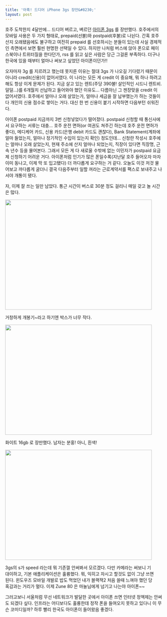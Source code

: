 ```yaml
---
title: '아흑! 드디어 iPhone 3gs 장만&#8230;'
layout: post
---
```

호주 도착한지 4달만에&#8230; 드디어 벼르고, 벼르던 <a title="[https://www.virginmobile.com.au/en_au/VirginMobile/Rates/Post-Paid/Your%2BiPhone%2BCaps/]로 이동합니다." target="_blank" href="https://www.virginmobile.com.au/en_au/VirginMobile/Rates/Post-Paid/Your%2BiPhone%2BCaps/">아이폰 3gs</a> 를 장만했다. 호주에서의 모바일 사용은 두 가지 형태로, prepaid(선불)와 postpaid(후불)로 나뉜다. 간혹 호주 산지 오래됐음에도 불구하고 여전히 prepaid 를 선호하시는 분들이 있는데 사실 경제적인 측면에서 보면 훨씬 현명한 선택일 수 있다. 하지만 나처럼 버스에 앉아 폰으로 페이스북이나 트위터질을 한다던가, rss 를 읽고 싶은 사람은 당근 그걸론 부족하다. 더구나 한국에 있을 때부터 얼마나 써보고 싶었던 아이폰이던가!! 

오자마자 3g 를 지르려고 했는데 못지른 이유는 절대 3gs 가 나오길 기다렸기 때문이 아니라 credit(신용)이 없어서였다. 이 나라는 모든 게 credit 이 중요해, 뭐 하나 하려고 해도 항상 이게 문제가 된다. 지금 살고 있는 렌트(주당 390불! 살인적인 시드니 렌트비. 덜덜&#8230;)를 6개월치 선납하고 들어와야 했던 이유도&#8230; 다름아닌 그 젠장맞을 credit 이 없어서였다. 호주에서 얼마나 오래 살았는가, 얼마나 세금을 잘 납부했는가 하는 것들이 다 개인의 신용 점수로 쌓이는 거다. 대신 한 번 신용이 붙기 시작하면 다음부턴 쉬워진다.

아이폰 postpaid 지금까지 3번 신청넣었다가 떨어졌다. postpaid 신청할 때 통신사에서 요구하는 서류는 대충&#8230; 호주 운전 면허(or 여권도 쳐주긴 하는데 호주 운전 면허가 좋다), 메디케어 카드, 신용 카드(은행 debit 카드도 괜찮다), Bank Statement(계좌에 얼마 들었는지, 얼마나 정기적인 수입이 있는지 확인) 정도인데&#8230; 신청란 작성시 호주에는 얼마나 오래 살았는지, 현재 주소에 산지 얼마나 되었는지, 직장이 있다면 직장명, 근속 년수 등을 물어본다. 그래서 모든 게 다 새로울 수밖에 없는 이민자가 postpaid 요금제 신청하기 어려운 거다. 아이폰처럼 인기가 많은 폰일수록(지난달 호주 들어오자 마자 이미 동나고, 이제 막 또 입고됐다) 더 까다롭게 요구하는 거 같다. 오늘도 이것 저것 물어보고 까다롭게 굴더니 결국 다음주부터 일할 꺼라는 근로계약서를 팩스로 보내주고 나서야 개통이 됐다. 

자, 이제 잘 쓰는 일만 남았다. 통근 시간이 버스로 30분 정도 걸리니 매일 갖고 놀 시간은 많다. 

<div style="width: 480px" class="wp-caption aligncenter">
  <img src="http://w12ard.github.io/wp-content/uploads/1/cfile4.uf.16158F274A86B8EBA5CC5F.jpg" width="470" height="353" alt="" filename="cfile4.uf.16158F274A86B8EBA5CC5F.jpg" filemime="" />
  
  <p class="wp-caption-text">
    거창하게 개봉기~라고 하기엔 박스가 너무 작다.
  </p>
</div>

<div style="width: 480px" class="wp-caption aligncenter">
  <img src="http://w12ard.github.io/wp-content/uploads/1/cfile4.uf.19158F274A86B8EDA6C5E0.jpg" width="470" height="353" alt="" filename="cfile4.uf.19158F274A86B8EDA6C5E0.jpg" filemime="" />
  
  <p class="wp-caption-text">
    화이트 16gb 로 장만했다. 남자는 분홍! 아니, 흰색!
  </p>
</div>

<div style="width: 480px" class="wp-caption aligncenter">
  <img src="http://w12ard.github.io/wp-content/uploads/1/cfile23.uf.11158F274A86B8F0A7BBD2.jpg" width="470" height="353" alt="" filename="cfile23.uf.11158F274A86B8F0A7BBD2.jpg" filemime="" />
  
  <p class="wp-caption-text">
    3gs의 s가 speed 라는데 뭐 기존껄 안써봐서 모르겠다. 다만 카메라는 써보니 기대이하고, 기본 애플리케이션은 훌륭했다. 뭐, 익히고 자시고 할것도 없이 그냥 쓰면 된다. 윈도우즈 모바일 개발로 밥도 먹었던 내가 블랙잭2 처음 쓸때 느껴야 했던 당혹감과는 거리가 멀다. 이제 Zune 80 은 마눌님에게 넘기고 나는야 아이폰~~
  </p>
</div>

  
그러고보니 서울처럼 무선 네트워크가 발달한 곳에서 아이폰 쓰면 인터넷 정액제는 안써도 되겠다 싶다. 인프라는 어디보다도 훌륭한데 정작 폰을 들여오지 못하고 있다니 이 무슨 코미디일까? 하루 빨리 한국도 아이폰이 들어왔음 좋겠다. 
